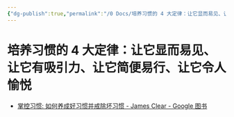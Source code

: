 ```yaml
---
{"dg-publish":true,"permalink":"/0 Docs/培养习惯的 4 大定律：让它显而易见、让它有吸引力、让它简便易行、让它令人愉悦/"}
---
```


# 培养习惯的 4 大定律：让它显而易见、让它有吸引力、让它简便易行、让它令人愉悦

- [掌控习惯: 如何养成好习惯并戒除坏习惯 - James Clear - Google 图书](https://books.google.co.kr/books/about/%E6%8E%8C%E6%8E%A7%E4%B9%A0%E6%83%AF.html?id=5ppQygEACAAJ&source=kp_book_description&redir_esc=y)